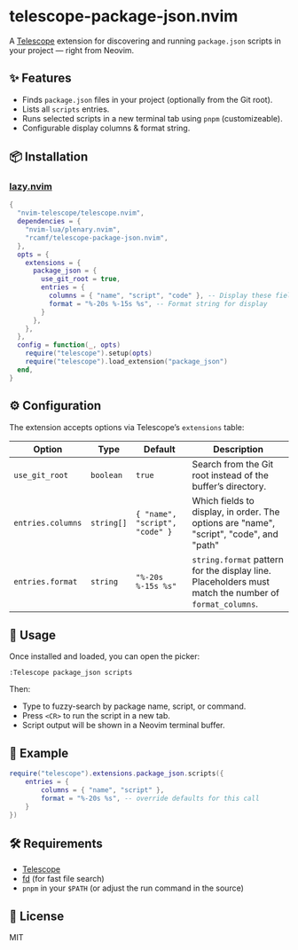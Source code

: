 # telescope-package-json.nvim

A [Telescope](https://github.com/nvim-telescope/telescope.nvim) extension for discovering and running `package.json` scripts in your project — right from Neovim.

## ✨ Features

- Finds `package.json` files in your project (optionally from the Git root).
- Lists all `scripts` entries.
- Runs selected scripts in a new terminal tab using `pnpm` (customizeable).
- Configurable display columns & format string.

## 📦 Installation

### [lazy.nvim](https://github.com/folke/lazy.nvim)

```lua
{
  "nvim-telescope/telescope.nvim",
  dependencies = {
    "nvim-lua/plenary.nvim",
    "rcamf/telescope-package-json.nvim",
  },
  opts = {
    extensions = {
      package_json = {
        use_git_root = true,
        entries = {
          columns = { "name", "script", "code" }, -- Display these fields
          format = "%-20s %-15s %s", -- Format string for display
        }
      },
    },
  },
  config = function(_, opts)
    require("telescope").setup(opts)
    require("telescope").load_extension("package_json")
  end,
}
```

## ⚙️ Configuration

The extension accepts options via Telescope’s `extensions` table:

| Option            | Type       | Default                        | Description                                                                                           |
| ----------------- | ---------- | ------------------------------ | ----------------------------------------------------------------------------------------------------- |
| `use_git_root`    | `boolean`  | `true`                         | Search from the Git root instead of the buffer’s directory.                                           |
| `entries.columns` | `string[]` | `{ "name", "script", "code" }` | Which fields to display, in order. The options are "name", "script", "code", and "path"               |
| `entries.format`  | `string`   | `"%-20s %-15s %s"`             | `string.format` pattern for the display line. Placeholders must match the number of `format_columns`. |

## 🚀 Usage

Once installed and loaded, you can open the picker:

```vim
:Telescope package_json scripts
```

Then:

- Type to fuzzy-search by package name, script, or command.
- Press `<CR>` to run the script in a new tab.
- Script output will be shown in a Neovim terminal buffer.

## 📝 Example

```lua
require("telescope").extensions.package_json.scripts({
    entries = {
        columns = { "name", "script" },
        format = "%-20s %s", -- override defaults for this call
    }
})
```

## 🛠 Requirements

- [Telescope](https://github.com/nvim-telescope/telescope.nvim)
- [fd](https://github.com/sharkdp/fd) (for fast file search)
- `pnpm` in your `$PATH` (or adjust the run command in the source)

## 📄 License

MIT
